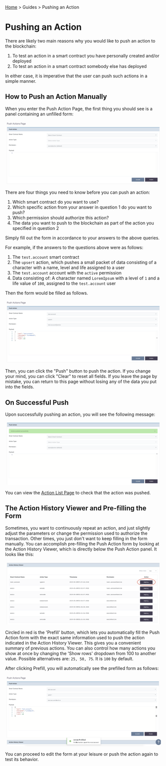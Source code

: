 [Home](../..) > Guides > Pushing an Action

# Pushing an Action

There are likely two main reasons why you would like to push an action to the blockchain:

1. To test an action in a smart contract you have personally created and/or deployed
2. To test an action in a smart contract somebody else has deployed

In either case, it is imperative that the user can push such actions in a simple manner.

## How to Push an Action Manually

When you enter the Push Action Page, the first thing you should see is a panel containing an unfilled form:

![Push Action Form](../../images/push-action/push-action-init.png)

There are four things you need to know before you can push an action:

1. Which smart contract do you want to use?
2. Which specific action from your answer in question 1 do you want to push?
3. Which permission should authorize this action?
4. The data you want to push to the blockchain as part of the action you specified in question 2

Simply fill out the form in accordance to your answers to the above queries. 

For example, if the answers to the questions above were as follows:

1. The `test.account` smart contract
2. The `upsert` action, which pushes a small packet of data consisting of a character with a name, level and life assigned to a user
3. The `test.account` account with the `active` permission
4. Data consisting of: A character named `LoremIpsum` with a level of `1` and a life value of `100`, assigned to the `test.account` user

Then the form would be filled as follows.

![Push Action Type](../../images/push-action/push-action-type.png)

Then, you can click the "Push" button to push the action. If you change your mind, you can click "Clear" to reset all fields. If you leave the page by mistake, you can return to this page without losing any of the data you put into the fields.

## On Successful Push

Upon successfully pushing an action, you will see the following message:

![Push Action Type](../../images/push-action/push-action-success.png)

You can view the [Action List Page](../../pages/action-list-page.md) to check that the action was pushed.

## The Action History Viewer and Pre-filling the Form

Sometimes, you want to continuously repeat an action, and just slightly adjust the parameters or change the permission used to authorize the transaction. Other times, you just don't want to keep filling in the form manually. You can accomplish pre-filling the Push Action form by looking at the Action History Viewer, which is directly below the Push Action panel. It looks like this:

![Action History Viewer](../../images/push-action/action-history-viewer.png)

Circled in red is the 'Prefill' button, which lets you automatically fill the Push Action form with the exact same information used to push the action indicated in the Action History Viewer. This gives you a convenient summary of previous actions. You can also control how many actions you show at once by changing the 'Show rows' dropdown from 100 to another value. Possible alternatives are: `25, 50, 75`. It is `100` by default.

After clicking Prefill, you will automatically see the prefilled form as follows:

![Prefilled Action](../../images/push-action/prefill-action.png)

You can proceed to edit the form at your leisure or push the action again to test its behavior.
